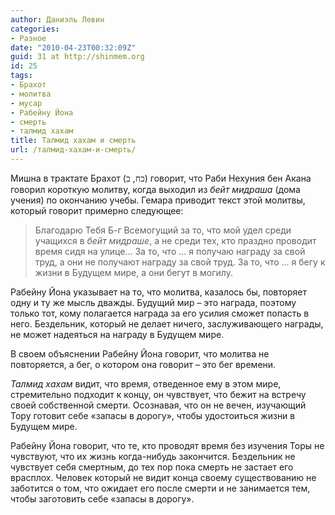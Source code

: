 ```yaml
---
author: Даниэль Левин
categories:
- Разное
date: "2010-04-23T00:32:09Z"
guid: 31 at http://shinmem.org
id: 25
tags:
- Брахот
- молитва
- мусар
- Рабейну Йона
- смерть
- талмид хахам
title: Талмид хахам и смерть
url: /талмид-хахам-и-смерть/
---
```

<!--more-->

Мишна в трактате Брахот (<font face="Tahoma">כח</font>, <font face="Tahoma">ב</font>) говорит, что Раби Нехуния бен Акана говорил короткую молитву, когда выходил из _бейт мидраша_ (дома учения) по окончанию учебы. Гемара приводит текст этой молитвы, который говорит примерно следующее:

> Благодарю Тебя Б-г Всемогущий за то, что мой удел среди учащихся в _бейт мидраше_, а не среди тех, кто праздно проводит время сидя на улице&#8230; За то, что &#8230; я получаю награду за свой труд, а они не получают награду за свой труд. За то, что &#8230; я бегу к жизни в Будущем мире, а они бегут в могилу.

Рабейну Йона указывает на то, что молитва, казалось бы, повторяет одну и ту же мысль дважды. Будущий мир – это награда, поэтому только тот, кому полагается награда за его усилия сможет попасть в него. Бездельник, который не делает ничего, заслуживающего награды, не может надеяться на награду в Будущем мире.

В своем объяснении Рабейну Йона говорит, что молитва не повторяется, а бег, о котором она говорит – это бег времени. 

_Талмид хахам_ видит, что время, отведенное ему в этом мире, стремительно подходит к концу, он чувствует, что бежит на встречу своей собственной смерти. Осознавая, что он не вечен, изучающий Тору готовит себе «запасы в дорогу», чтобы удостоиться жизни в Будущем мире.

Рабейну Йона говорит, что те, кто проводят время без изучения Торы не чувствуют, что их жизнь когда-нибудь закончится. Бездельник не чувствует себя смертным, до тех пор пока смерть не застает его врасплох. Человек который не видит конца своему существованию не заботится о том, что ожидает его после смерти и не занимается тем, чтобы заготовить себе «запасы в дорогу».